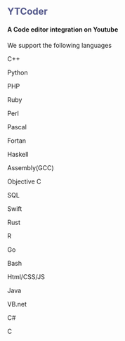 <body>
<h2 style="color: #53588b;">
  YTCoder
</h2>
<h4>
  A Code editor integration on Youtube
</h4>
<p>
  We support the following languages
</p>
<p>C++</p>
<p>Python</p>
<p>PHP</p>
<p>Ruby</p>
<p>Perl</p>
<p>Pascal</p>
<p>Fortan</p>
<p>Haskell</p>
<p>Assembly(GCC)</p>
<p>Objective C</p>
<p>SQL</p>
<p>Swift</p>
<p>Rust</p>
<p>R</p>
<p>Go</p>
<p>Bash</p>
<p>Html/CSS/JS</p>
<p>Java</p>
<p>VB.net</p>
<p>C#</p>
<p>C</p>
</body>